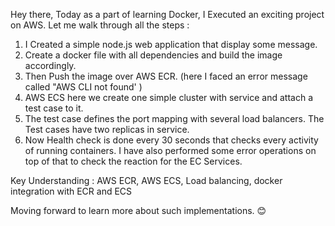 Hey there, 
Today as a part of learning Docker, I Executed an exciting project on AWS.
Let me walk through all the steps :

1. I Created a simple node.js web application that display some message.
2. Create a docker file with all dependencies and build the image accordingly.
3. Then Push the image over AWS ECR. (here I faced an error message called "AWS CLI not found' ) 
4. AWS ECS here we create one simple cluster with service and attach a test case to it.
5. The test case defines the port mapping with several load balancers. 
 The Test cases have two replicas in service.
6. Now Health check is done every 30 seconds that checks every activity of running containers. 
I have also performed some error operations on top of that to check the reaction for the EC Services. 

Key Understanding :
AWS ECR, AWS ECS, Load balancing, docker integration with ECR and ECS 

Moving forward to learn more about such implementations. 😊
